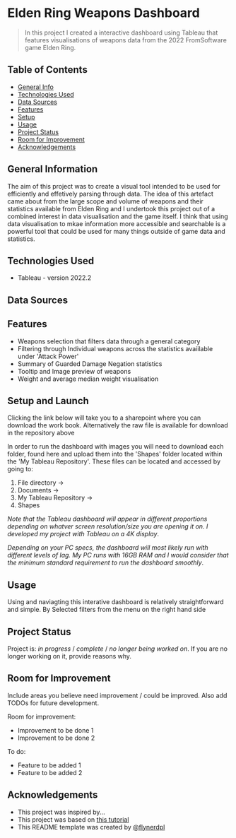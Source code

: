 # Elden Ring Weapons Dashboard
> In this project I created a interactive dashboard using Tableau that features visualisations of weapons data from the 2022 FromSoftware game Elden Ring. 


## Table of Contents
* [General Info](#general-information)
* [Technologies Used](#technologies-used)
* [Data Sources](#data-sources)
* [Features](#features)
* [Setup](#setup)
* [Usage](#usage)
* [Project Status](#project-status)
* [Room for Improvement](#room-for-improvement)
* [Acknowledgements](#acknowledgements)
<!-- * [License](#license) -->


## General Information
The aim of this project was to create a visual tool intended to be used for efficiently and effetively parsing through data. The idea of this artefact came about from the large scope and volume of weapons and their statistics available from Elden Ring and I undertook this project out of a combined interest in data visualisation and the game itself. I think that using data visualisation to mkae information more accessible and searchable is a powerful tool that could be used for many things outside of game data and statistics.


## Technologies Used
- Tableau - version 2022.2


## Data Sources


## Features
- Weapons selection that filters data through a general category
- Filtering through Individual weapons across the statistics avaiilable under 'Attack Power'
- Summary of Guarded Damage Negation statistics
- Tooltip and Image preview of weapons
- Weight and average median weight visualisation 


## Setup and Launch
Clicking the link below will take you to a sharepoint where you can download the work book. Alternatively the raw file is available for download in the repository above

In order to run the dashboard with images you will need to download each folder, found here and upload them into the 'Shapes' folder located within the 'My Tableau Repository'. These files can be located and accessed by going to:
1. File directory ->
2. Documents ->
3. My Tableau Repository ->
4. Shapes 

_Note that the Tableau dashboard will appear in different proportions depending on whatver screen resolution/size you are opening it on. I developed my project with Tableau on a 4K display_.

_Depending on your PC specs, the dashboard will most likely run with different levels of lag. My PC runs with 16GB RAM and I would consider that the minimum standard requirement to run the dashboard smoothly_.


## Usage
Using and naviagting this interative dashboard is relatively straightforward and simple. By Selected filters from the menu on the right hand side 


## Project Status
Project is: _in progress_ / _complete_ / _no longer being worked on_. If you are no longer working on it, provide reasons why.


## Room for Improvement
Include areas you believe need improvement / could be improved. Also add TODOs for future development.

Room for improvement:
- Improvement to be done 1
- Improvement to be done 2

To do:
- Feature to be added 1
- Feature to be added 2


## Acknowledgements
- This project was inspired by...
- This project was based on [this tutorial](https://www.youtube.com/watch?v=rJsaezoTVAE)
- This README template was created by [@flynerdpl](https://www.flynerd.pl/)



<!-- Optional -->
<!-- ## License -->
<!-- This project is open source and available under the [... License](). -->

<!-- You don't have to include all sections - just the one's relevant to your project -->
